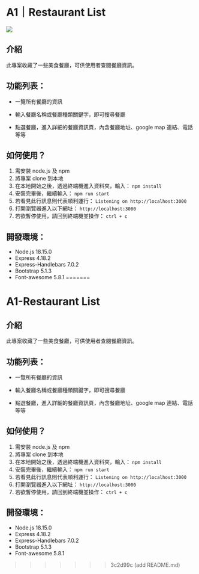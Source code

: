 
# A1｜Restaurant List
![](https://i.imgur.com/6pZNogg.png)

## 介紹

此專案收藏了一些美食餐廳，可供使用者查閱餐廳資訊。

## 功能列表：

- 一覽所有餐廳的資訊

- 輸入餐廳名稱或餐廳種類關鍵字，即可搜尋餐廳

- 點選餐廳，進入詳細的餐廳資訊頁，內含餐廳地址、google map 連結、電話等等

## 如何使用？

1. 需安裝 node.js 及 npm
2. 將專案 clone 到本地
3. 在本地開始之後，透過終端機進入資料夾，輸入：
   `npm install`
4. 安裝完畢後，繼續輸入：
   `npm run start`
5. 若看見此行訊息則代表順利運行：
   `Listening on http://localhost:3000`
6. 打開瀏覽器進入以下網址：
   `http://localhost:3000`
7. 若欲暫停使用，請回到終端機並操作：
   `ctrl + c`

## 開發環境：

- Node.js 18.15.0
- Express 4.18.2
- Express-Handlebars 7.0.2
- Bootstrap 5.1.3
- Font-awesome 5.8.1
=======
# A1-Restaurant List

## 介紹

此專案收藏了一些美食餐廳，可供使用者查閱餐廳資訊。

## 功能列表：

- 一覽所有餐廳的資訊

- 輸入餐廳名稱或餐廳種類關鍵字，即可搜尋餐廳

- 點選餐廳，進入詳細的餐廳資訊頁，內含餐廳地址、google map 連結、電話等等

## 如何使用？

1. 需安裝 node.js 及 npm
2. 將專案 clone 到本地
3. 在本地開始之後，透過終端機進入資料夾，輸入：
   `npm install`
4. 安裝完畢後，繼續輸入：
   `npm run start`
5. 若看見此行訊息則代表順利運行：
   `Listening on http://localhost:3000`
6. 打開瀏覽器進入以下網址：
   `http://localhost:3000`
7. 若欲暫停使用，請回到終端機並操作：
   `ctrl + c`

## 開發環境：

- Node.js 18.15.0
- Express 4.18.2
- Express-Handlebars 7.0.2
- Bootstrap 5.1.3
- Font-awesome 5.8.1
>>>>>>> 3c2d99c (add README.md)
